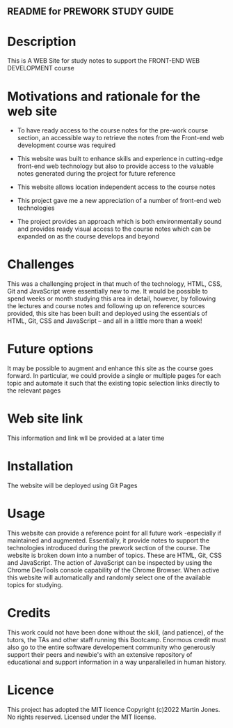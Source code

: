 ## README for PREWORK STUDY GUIDE

# Description

This is A WEB Site for study notes to support the FRONT-END WEB DEVELOPMENT course

# Motivations and rationale for the web site

- To have ready access to the course notes for the pre-work course section, an accessible way to retrieve the notes from the Front-end web development 
  course was required

- This website was built to enhance skills and experience in cutting-edge front-end web technology but also to provide access to the valuable notes 
  generated during the project for future reference

- This website allows location independent access to the course notes

- This project gave me a new appreciation of a number of front-end web technologies

- The project provides an approach which is both environmentally sound and provides ready visual access to the course notes which can be expanded on as
  the course develops and beyond

# Challenges

This was a challenging project in that much of the technology, HTML, CSS, Git and JavaScript were essentially new to me. It would be possible to spend 
weeks or month studying this area in detail, however, by following the lectures and course notes and following up on reference sources provided, this 
site has been built and deployed  using the essentials of HTML, Git, CSS and JavaScript – and all in a little more than a week!

# Future options
It may be possible to augment and enhance this site as the course goes forward. In particular, we could provide a single or multiple pages for each 
topic and automate it such that the existing topic selection links directly to the relevant pages

# Web site link
This information and link wll be provided at a later time

# Installation
The website will be deployed using Git Pages

# Usage
This website can provide a reference point for all future work -especially if maintained and augmented.
Essentially, it provide notes to support the technologies introduced during the prework section of the course.
The website is broken down into a number of topics. These are HTML, Git, CSS and JavaScript. The action of JavaScript can be inspected by using the 
Chrome DevTools console capability of the Chrome Browser.
When active this website will automatically and randomly select one of the available topics for studying.

# Credits
This work could not have been done without the skill, (and patience), of the tutors, the TAs and other staff running this Bootcamp.
Enormous credit must also go to the entire software developement community who generously support their peers and newbie's with an extensive repository 
of educational and support information in a way unparallelled in human history.

# Licence
This project has adopted the MIT licence
Copyright (c)2022 Martin Jones. No rights reserved.
Licensed under the MIT license.
